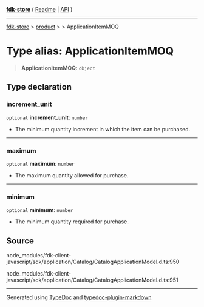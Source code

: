 [**fdk-store**](../../../README.md) ( [Readme](../../../README.md) \| [API](../../../API.md) )

---

[fdk-store](../../../API.md) > [product](../../README.md) > [<internal>](../README.md) > ApplicationItemMOQ

# Type alias: ApplicationItemMOQ

> **ApplicationItemMOQ**: `object`

## Type declaration

### increment_unit

`optional` **increment_unit**: `number`

- The minimum quantity increment in which
  the item can be purchased.

---

### maximum

`optional` **maximum**: `number`

- The maximum quantity allowed for purchase.

---

### minimum

`optional` **minimum**: `number`

- The minimum quantity required for purchase.

## Source

node_modules/fdk-client-javascript/sdk/application/Catalog/CatalogApplicationModel.d.ts:950

node_modules/fdk-client-javascript/sdk/application/Catalog/CatalogApplicationModel.d.ts:951

---

Generated using [TypeDoc](https://typedoc.org/) and [typedoc-plugin-markdown](https://www.npmjs.com/package/typedoc-plugin-markdown)
